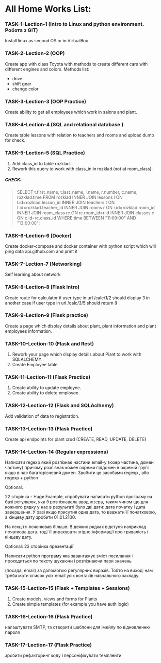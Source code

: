# All Home Works List:

### TASK-1-Lection-1 (Intro to Linux and python environment. Робота з GIT)
Install linux as second OS or in VirtualBox

### TASK-2-Lection-2 (OOP)
Create app with class Toyota with methods to create different cars with different engines and colors.
Methods list:
* drive
* shift gear
* change color

### TASK-3-Lection-3 (OOP Practice)
Create ability to get all employees which work in salons and plant.

### TASK-4-Lection-4 (SQL and relational database )
Create table lessons with relation to teachers and rooms and upload dump for check.

### TASK-5-Leсtion-5 (SQL Practice)
1) Add class_id to table rozklad.
2) Rework this query to work with class_in in rozklad (not at room_class).

##### CHECK:
> SELECT t.first_name, t.last_name, l.name, r.number, c.name, rozklad.time FROM rozklad INNER JOIN lessons l ON l.id=rozklad.lesson_id INNER JOIN teachers t ON t.id=rozklad.teacher_id INNER JOIN rooms r ON r.id=rozklad.room_id INNER JOIN room_class rc ON rc.room_id=r.id INNER JOIN classes c ON c.id=rc.class_id WHERE time BETWEEN "11:00:00" AND "13:00:00";

### TASK-6-Leсtion-6 (Docker)
Create docker-compose and docker container with python script which will ping data api.github.com and print it

### TASK-7-Leсtion-7 (Networking)
Self learning about network

### TASK-8-Leсtion-8 (Flask Intro)
Create route for calculator if user type in url /calc/1/2 should display 3 in another case if user type in url /calc/3/5 should return 8

### TASK-9-Leсtion-9 (Flask practice)
Create a page which display details about plant, plant information and plant employees information.

### TASK-10-Leсtion-10 (Flask and Rest)
1. Rework your page which display details about Plant to work with SQLALCHEMY.
2. Create Employee table

### TASK-11-Leсtion-11 (Flask Practice)
1. Create ability to update employee.
2. Create ability to delete employee

### TASK-12-Leсtion-12 (Flask and SQLAclhemy)
Add validation of data to registration.

### TASK-13-Leсtion-13 (Flask Practice)
Create api endpoints for plant crud (CREATE, READ, UPDATE, DELETE)

### TASK-14-Leсtion-14 (Regular expressions)

Написати regexp який розпізнає частини email-у (юзер частина, домен частину) причому розпізнає кожен окреми піддомен в окремій групі якщо в нас багаторівневий домен. Зробити це засобами regexp , або regexp  + python

Optional:

22 сторінка - Huge Example, спробувати написати python програму на базі регулярок, яка б розпізнавала  ввод юзера, таким чином що для кожного рядку у нас в результаті було дві дати: дата початку і дата завершення. У разі якщо присутня одна дата, то вважати її початковою, а кінцеву дату зробити 01.01.2100.

На лекції я пояснював більше. В деяких рядках відстуня наприклад початкова дата. тоді її вирахувати згідно інформації про тривалість і кінцеву дату.

Optional:
23 сторінка презентації

Написати python програму яка завантажує зміст посилання і проходиться по тексту шукаючи і розпізнаючи пари значень

(посада,  email) за допомогою регулярних виразів.
Тобто на виході нам треба мати список  усіх email усіх контаків навчального закладу.


### TASK-15-Leсtion-15 (Flask + Templates + Sessions)
1. Create models, views and forms for Plants
2. Create simple templates (for example you have auth logic)

### TASK-16-Leсtion-16 (Flask Practice)
налаштувати SMTP, та створити шаблони для імейлу по відновленню пароля


### TASK-17-Leсtion-17 (Flask Practice)
зробити рефакторинг коду і персоніфікувати темплейти
